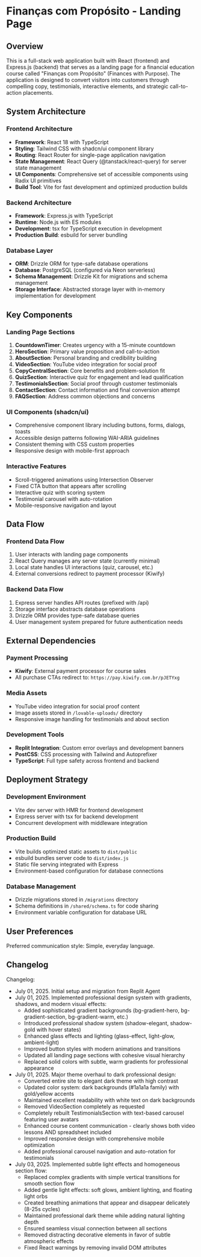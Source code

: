 # Finanças com Propósito - Landing Page

## Overview

This is a full-stack web application built with React (frontend) and Express.js (backend) that serves as a landing page for a financial education course called "Finanças com Propósito" (Finances with Purpose). The application is designed to convert visitors into customers through compelling copy, testimonials, interactive elements, and strategic call-to-action placements.

## System Architecture

### Frontend Architecture
- **Framework**: React 18 with TypeScript
- **Styling**: Tailwind CSS with shadcn/ui component library
- **Routing**: React Router for single-page application navigation
- **State Management**: React Query (@tanstack/react-query) for server state management
- **UI Components**: Comprehensive set of accessible components using Radix UI primitives
- **Build Tool**: Vite for fast development and optimized production builds

### Backend Architecture
- **Framework**: Express.js with TypeScript
- **Runtime**: Node.js with ES modules
- **Development**: tsx for TypeScript execution in development
- **Production Build**: esbuild for server bundling

### Database Layer
- **ORM**: Drizzle ORM for type-safe database operations
- **Database**: PostgreSQL (configured via Neon serverless)
- **Schema Management**: Drizzle Kit for migrations and schema management
- **Storage Interface**: Abstracted storage layer with in-memory implementation for development

## Key Components

### Landing Page Sections
1. **CountdownTimer**: Creates urgency with a 15-minute countdown
2. **HeroSection**: Primary value proposition and call-to-action
3. **AboutSection**: Personal branding and credibility building
4. **VideoSection**: YouTube video integration for social proof
5. **CopyCentralSection**: Core benefits and problem-solution fit
6. **QuizSection**: Interactive quiz for engagement and lead qualification
7. **TestimonialsSection**: Social proof through customer testimonials
8. **ContactSection**: Contact information and final conversion attempt
9. **FAQSection**: Address common objections and concerns

### UI Components (shadcn/ui)
- Comprehensive component library including buttons, forms, dialogs, toasts
- Accessible design patterns following WAI-ARIA guidelines
- Consistent theming with CSS custom properties
- Responsive design with mobile-first approach

### Interactive Features
- Scroll-triggered animations using Intersection Observer
- Fixed CTA button that appears after scrolling
- Interactive quiz with scoring system
- Testimonial carousel with auto-rotation
- Mobile-responsive navigation and layout

## Data Flow

### Frontend Data Flow
1. User interacts with landing page components
2. React Query manages any server state (currently minimal)
3. Local state handles UI interactions (quiz, carousel, etc.)
4. External conversions redirect to payment processor (Kiwify)

### Backend Data Flow
1. Express server handles API routes (prefixed with /api)
2. Storage interface abstracts database operations
3. Drizzle ORM provides type-safe database queries
4. User management system prepared for future authentication needs

## External Dependencies

### Payment Processing
- **Kiwify**: External payment processor for course sales
- All purchase CTAs redirect to: `https://pay.kiwify.com.br/pJETYxg`

### Media Assets
- YouTube video integration for social proof content
- Image assets stored in `/lovable-uploads/` directory
- Responsive image handling for testimonials and about section

### Development Tools
- **Replit Integration**: Custom error overlays and development banners
- **PostCSS**: CSS processing with Tailwind and Autoprefixer
- **TypeScript**: Full type safety across frontend and backend

## Deployment Strategy

### Development Environment
- Vite dev server with HMR for frontend development
- Express server with tsx for backend development
- Concurrent development with middleware integration

### Production Build
- Vite builds optimized static assets to `dist/public`
- esbuild bundles server code to `dist/index.js`
- Static file serving integrated with Express
- Environment-based configuration for database connections

### Database Management
- Drizzle migrations stored in `/migrations` directory
- Schema definitions in `/shared/schema.ts` for code sharing
- Environment variable configuration for database URL

## User Preferences

Preferred communication style: Simple, everyday language.

## Changelog

Changelog:
- July 01, 2025. Initial setup and migration from Replit Agent
- July 01, 2025. Implemented professional design system with gradients, shadows, and modern visual effects:
  * Added sophisticated gradient backgrounds (bg-gradient-hero, bg-gradient-section, bg-gradient-warm, etc.)
  * Introduced professional shadow system (shadow-elegant, shadow-gold with hover states)
  * Enhanced glass effects and lighting (glass-effect, light-glow, ambient-light)
  * Improved button styles with modern animations and transitions
  * Updated all landing page sections with cohesive visual hierarchy
  * Replaced solid colors with subtle, warm gradients for professional appearance
- July 01, 2025. Major theme overhaul to dark professional design:
  * Converted entire site to elegant dark theme with high contrast
  * Updated color system: dark backgrounds (#1a1a1a family) with gold/yellow accents
  * Maintained excellent readability with white text on dark backgrounds
  * Removed VideoSection completely as requested
  * Completely rebuilt TestimonialsSection with text-based carousel featuring user avatars
  * Enhanced course content communication - clearly shows both video lessons AND spreadsheet included
  * Improved responsive design with comprehensive mobile optimization
  * Added professional carousel navigation and auto-rotation for testimonials
- July 03, 2025. Implemented subtle light effects and homogeneous section flow:
  * Replaced complex gradients with simple vertical transitions for smooth section flow
  * Added gentle light effects: soft glows, ambient lighting, and floating light orbs
  * Created breathing animations that appear and disappear delicately (8-25s cycles)
  * Maintained professional dark theme while adding natural lighting depth
  * Ensured seamless visual connection between all sections
  * Removed distracting decorative elements in favor of subtle atmospheric effects
  * Fixed React warnings by removing invalid DOM attributes